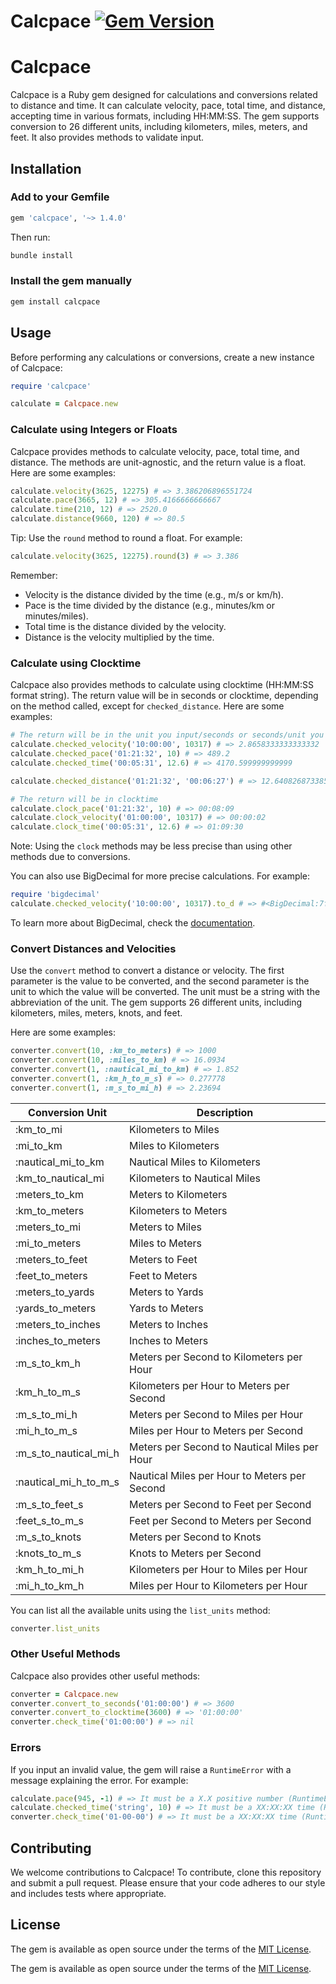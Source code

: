 # Calcpace [![Gem Version](https://d25lcipzij17d.cloudfront.net/badge.svg?id=rb&r=r&ts=1683906897&type=6e&v=1.3.0&x2=0)](https://badge.fury.io/rb/calcpace)

# Calcpace

Calcpace is a Ruby gem designed for calculations and conversions related to distance and time. It can calculate velocity, pace, total time, and distance, accepting time in various formats, including HH:MM:SS. The gem supports conversion to 26 different units, including kilometers, miles, meters, and feet. It also provides methods to validate input.

## Installation

### Add to your Gemfile

```ruby
gem 'calcpace', '~> 1.4.0'
```

Then run:

```bash
bundle install
```

### Install the gem manually

```bash
gem install calcpace
```

## Usage

Before performing any calculations or conversions, create a new instance of Calcpace:

```ruby
require 'calcpace'

calculate = Calcpace.new
```

### Calculate using Integers or Floats

Calcpace provides methods to calculate velocity, pace, total time, and distance. The methods are unit-agnostic, and the return value is a float. Here are some examples:

```ruby
calculate.velocity(3625, 12275) # => 3.386206896551724
calculate.pace(3665, 12) # => 305.4166666666667
calculate.time(210, 12) # => 2520.0
calculate.distance(9660, 120) # => 80.5
```

Tip: Use the `round` method to round a float. For example:

```ruby
calculate.velocity(3625, 12275).round(3) # => 3.386
```

Remember:

- Velocity is the distance divided by the time (e.g., m/s or km/h).
- Pace is the time divided by the distance (e.g., minutes/km or minutes/miles).
- Total time is the distance divided by the velocity.
- Distance is the velocity multiplied by the time.

### Calculate using Clocktime

Calcpace also provides methods to calculate using clocktime (HH:MM:SS format string). The return value will be in seconds or clocktime, depending on the method called, except for `checked_distance`. Here are some examples:

```ruby
# The return will be in the unit you input/seconds or seconds/unit you input
calculate.checked_velocity('10:00:00', 10317) # => 2.8658333333333332
calculate.checked_pace('01:21:32', 10) # => 489.2
calculate.checked_time('00:05:31', 12.6) # => 4170.599999999999

calculate.checked_distance('01:21:32', '00:06:27') # => 12.640826873385013

# The return will be in clocktime
calculate.clock_pace('01:21:32', 10) # => 00:08:09
calculate.clock_velocity('01:00:00', 10317) # => 00:00:02
calculate.clock_time('00:05:31', 12.6) # => 01:09:30
```

Note: Using the `clock` methods may be less precise than using other methods due to conversions.

You can also use BigDecimal for more precise calculations. For example:

```ruby
require 'bigdecimal'
calculate.checked_velocity('10:00:00', 10317).to_d # => #<BigDecimal:7f9f1b8b1d08,'0.2865833333 333333E1',27(36)>
```

To learn more about BigDecimal, check the [documentation](https://ruby-doc.org/stdlib-2.7.1/libdoc/bigdecimal/rdoc/BigDecimal.html).

### Convert Distances and Velocities

Use the `convert` method to convert a distance or velocity. The first parameter is the value to be converted, and the second parameter is the unit to which the value will be converted. The unit must be a string with the abbreviation of the unit. The gem supports 26 different units, including kilometers, miles, meters, knots, and feet.

Here are some examples:

```ruby
converter.convert(10, :km_to_meters) # => 1000
converter.convert(10, :miles_to_km) # => 16.0934
converter.convert(1, :nautical_mi_to_km) # => 1.852
converter.convert(1, :km_h_to_m_s) # => 0.277778
converter.convert(1, :m_s_to_mi_h) # => 2.23694
```

| Conversion Unit      | Description                 |
|----------------------|-----------------------------|
| :km_to_mi            | Kilometers to Miles         |
| :mi_to_km            | Miles to Kilometers         |
| :nautical_mi_to_km   | Nautical Miles to Kilometers |
| :km_to_nautical_mi   | Kilometers to Nautical Miles |
| :meters_to_km        | Meters to Kilometers        |
| :km_to_meters        | Kilometers to Meters        |
| :meters_to_mi        | Meters to Miles             |
| :mi_to_meters        | Miles to Meters             |
| :meters_to_feet      | Meters to Feet              |
| :feet_to_meters      | Feet to Meters              |
| :meters_to_yards     | Meters to Yards             |
| :yards_to_meters     | Yards to Meters             |
| :meters_to_inches    | Meters to Inches            |
| :inches_to_meters    | Inches to Meters            |
| :m_s_to_km_h         | Meters per Second to Kilometers per Hour    |
| :km_h_to_m_s         | Kilometers per Hour to Meters per Second    |
| :m_s_to_mi_h         | Meters per Second to Miles per Hour    |
| :mi_h_to_m_s         | Miles per Hour to Meters per Second    |
| :m_s_to_nautical_mi_h| Meters per Second to Nautical Miles per Hour    |
| :nautical_mi_h_to_m_s| Nautical Miles per Hour to Meters per Second    |
| :m_s_to_feet_s       | Meters per Second to Feet per Second    |
| :feet_s_to_m_s       | Feet per Second to Meters per Second    |
| :m_s_to_knots        | Meters per Second to Knots    |
| :knots_to_m_s        | Knots to Meters per Second    |
| :km_h_to_mi_h        | Kilometers per Hour to Miles per Hour    |
| :mi_h_to_km_h        | Miles per Hour to Kilometers per Hour    |

You can list all the available units using the `list_units` method:

```ruby
converter.list_units
```

### Other Useful Methods

Calcpace also provides other useful methods:

```ruby
converter = Calcpace.new
converter.convert_to_seconds('01:00:00') # => 3600
converter.convert_to_clocktime(3600) # => '01:00:00'
converter.check_time('01:00:00') # => nil
```

### Errors

If you input an invalid value, the gem will raise a `RuntimeError` with a message explaining the error. For example:

```ruby
calculate.pace(945, -1) # => It must be a X.X positive number (RuntimeError)
calculate.checked_time('string', 10) # => It must be a XX:XX:XX time (RuntimeError)
converter.check_time('01-00-00') # => It must be a XX:XX:XX time (RuntimeError)
```

## Contributing

We welcome contributions to Calcpace! To contribute, clone this repository and submit a pull request. Please ensure that your code adheres to our style and includes tests where appropriate.

## License

The gem is available as open source under the terms of the [MIT License](https://opensource.org/licenses/MIT).

The gem is available as open source under the terms of the [MIT License](https://opensource.org/licenses/MIT).
